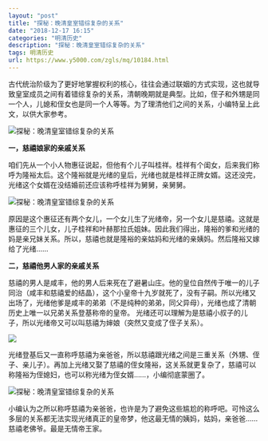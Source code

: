 ```yaml
---
layout: "post"
title: "探秘：晚清皇室错综复杂的关系"
date: "2018-12-17 16:15"
categories: "明清历史"
description: "探秘：晚清皇室错综复杂的关系"
tags: 明清历史
url: https://www.y5000.com/zgls/mq/10184.html
---
```






古代统治阶级为了更好地掌握权利的核心，往往会通过联姻的方式实现，这也就导致皇室成员之间有着错综复杂的关系，清朝晚期就是典型。比如，侄子和外甥是同一个人，儿媳和侄女也是同一个人等等。为了理清他们之间的关系，小编特呈上此文，以供大家参考。

![探秘：晚清皇室错综复杂的关系](/uploads/allimg/170111/6-1F1111435513A.JPG)

**一，慈禧娘家的亲戚关系**

咱们先从一个小人物惠征说起，但他有个儿子叫桂祥。桂祥有个闺女，后来我们称呼为隆裕太后。这个隆裕就是光绪的皇后，光绪也就是桂祥正牌女婿。这还没完，光绪这个女婿在没结婚前还应该称呼桂祥为舅舅，亲舅舅。

![探秘：晚清皇室错综复杂的关系](/uploads/allimg/170111/6-1F111143G2403.JPG)

原因是这个惠征还有两个女儿，一个女儿生了光绪帝，另一个女儿是慈禧。这就是惠征的三个儿女，儿子桂祥和叶赫那拉氏姐妹。因此我们得出，隆裕的爹和光绪的妈是亲兄妹关系。所以，慈禧也就是隆裕的亲姑妈和光绪的亲姨妈。然后隆裕又嫁给了光绪……

**二，慈禧他男人家的亲戚关系**

慈禧的男人是咸丰，他的男人后来死在了避暑山庄。他的皇位自然传于唯一的儿子同治（咸丰和慈禧爱的结晶），这个小皇帝十九岁就死了，没有子嗣。所以光绪又出场了，光绪他爹是咸丰的弟弟（不是纯种的弟弟，同父异母），光绪也成了清朝历史上唯一以兄弟关系登基称帝的皇帝。
光绪还可以理解为是慈禧小叔子的儿子，所以光绪帝又可以叫慈禧为婶娘（突然又变成了侄子关系）。

![](https://img.y5000.com/uploads/allimg/170111/1441453A2-0.jpg)

光绪登基后又一直称呼慈禧为亲爸爸，所以慈禧跟光绪之间是三重关系（外甥、侄子、亲儿子）。再加上光绪又娶了慈禧的侄女隆裕，这关系就更复杂了，慈禧可以称隆裕为侄媳妇，也可以称光绪为侄女婿……，小编彻底蒙圈了。

![探秘：晚清皇室错综复杂的关系](/uploads/allimg/170111/6-1F111143JKP.JPG)

小编认为之所以称呼慈禧为亲爸爸，也许是为了避免这些尴尬的称呼吧。可怜这么多层的关系都无法实现光绪真正的皇帝梦，他这最无情的姨妈，姑妈，亲爸爸……慈禧老佛爷。最是无情帝王家。
